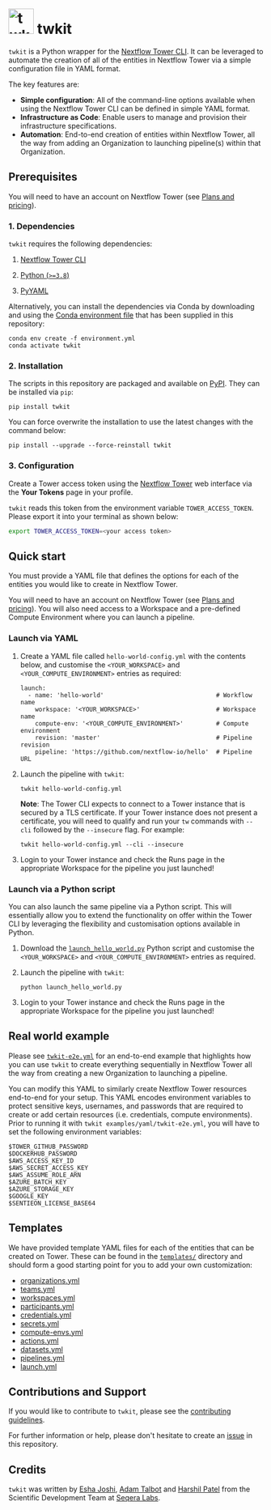 # <img src="https://raw.githubusercontent.com/seqeralabs/twkit/main/assets/twkit.svg" width=50 alt="twkit logo"> twkit

`twkit` is a Python wrapper for the [Nextflow Tower CLI](https://github.com/seqeralabs/tower-cli). It can be leveraged to automate the creation of all of the entities in Nextflow Tower via a simple configuration file in YAML format.

The key features are:

- **Simple configuration**: All of the command-line options available when using the Nextflow Tower CLI can be defined in simple YAML format.
- **Infrastructure as Code**: Enable users to manage and provision their infrastructure specifications.
- **Automation**: End-to-end creation of entities within Nextflow Tower, all the way from adding an Organization to launching pipeline(s) within that Organization.

## Prerequisites

You will need to have an account on Nextflow Tower (see [Plans and pricing](https://cloud.tower.nf/pricing/)).

### 1. Dependencies

`twkit` requires the following dependencies:

1. [Nextflow Tower CLI](https://github.com/seqeralabs/tower-cli#1-installation)

2. [Python (`>=3.8`)](https://www.python.org/downloads/)

3. [PyYAML](https://pypi.org/project/PyYAML/)

Alternatively, you can install the dependencies via Conda by downloading and using the [Conda environment file](https://github.com/seqeralabs/twkit/blob/main/environment.yml) that has been supplied in this repository:

```console
conda env create -f environment.yml
conda activate twkit
```

### 2. Installation

The scripts in this repository are packaged and available on [PyPI](https://pypi.org/project/twkit/). They can be installed via `pip`:

```
pip install twkit
```

You can force overwrite the installation to use the latest changes with the command below:

```
pip install --upgrade --force-reinstall twkit
```

### 3. Configuration

Create a Tower access token using the [Nextflow Tower](https://tower.nf/) web interface via the **Your Tokens** page in your profile.

`twkit` reads this token from the environment variable `TOWER_ACCESS_TOKEN`. Please export it into your terminal as shown below:

```bash
export TOWER_ACCESS_TOKEN=<your access token>
```

## Quick start

You must provide a YAML file that defines the options for each of the entities you would like to create in Nextflow Tower.

You will need to have an account on Nextflow Tower (see [Plans and pricing](https://cloud.tower.nf/pricing/)). You will also need access to a Workspace and a pre-defined Compute Environment where you can launch a pipeline.

### Launch via YAML

1. Create a YAML file called `hello-world-config.yml` with the contents below, and customise the `<YOUR_WORKSPACE>` and `<YOUR_COMPUTE_ENVIRONMENT>` entries as required:

   ```
   launch:
     - name: 'hello-world'                               # Workflow name
       workspace: '<YOUR_WORKSPACE>'                     # Workspace name
       compute-env: '<YOUR_COMPUTE_ENVIRONMENT>'         # Compute environment
       revision: 'master'                                # Pipeline revision
       pipeline: 'https://github.com/nextflow-io/hello'  # Pipeline URL
   ```

2. Launch the pipeline with `twkit`:

   ```
   twkit hello-world-config.yml
   ```

   <b>Note</b>: The Tower CLI expects to connect to a Tower instance that is secured by a TLS certificate. If your Tower instance does not present a certificate, you will need to qualify and run your `tw` commands with `--cli` followed by the `--insecure` flag. For example:

   ```
   twkit hello-world-config.yml --cli --insecure
   ```

3. Login to your Tower instance and check the Runs page in the appropriate Workspace for the pipeline you just launched!

### Launch via a Python script

You can also launch the same pipeline via a Python script. This will essentially allow you to extend the functionality on offer within the Tower CLI by leveraging the flexibility and customisation options available in Python.

1. Download the [`launch_hello_world.py`](https://github.com/seqeralabs/twkit/blob/main/examples/python/launch_hello_world.py) Python script and customise the `<YOUR_WORKSPACE>` and `<YOUR_COMPUTE_ENVIRONMENT>` entries as required.

2. Launch the pipeline with `twkit`:

   ```
   python launch_hello_world.py
   ```

3. Login to your Tower instance and check the Runs page in the appropriate Workspace for the pipeline you just launched!

## Real world example

Please see [`twkit-e2e.yml`](https://github.com/seqeralabs/twkit/blob/main/examples/yaml/twkit-e2e.yml) for an end-to-end example that highlights how you can use `twkit` to create everything sequentially in Nextflow Tower all the way from creating a new Organization to launching a pipeline.

You can modify this YAML to similarly create Nextflow Tower resources end-to-end for your setup. This YAML encodes environment variables to protect sensitive keys, usernames, and passwords that are required to create or add certain resources (i.e. credentials, compute environments). Prior to running it with `twkit examples/yaml/twkit-e2e.yml`, you will have to set the following environment variables:

```
$TOWER_GITHUB_PASSWORD
$DOCKERHUB_PASSWORD
$AWS_ACCESS_KEY_ID
$AWS_SECRET_ACCESS_KEY
$AWS_ASSUME_ROLE_ARN
$AZURE_BATCH_KEY
$AZURE_STORAGE_KEY
$GOOGLE_KEY
$SENTIEON_LICENSE_BASE64
```

## Templates

We have provided template YAML files for each of the entities that can be created on Tower. These can be found in the [`templates/`](https://github.com/seqeralabs/blob/main/twkit/templates) directory and should form a good starting point for you to add your own customization:

- [organizations.yml](https://github.com/seqeralabs/twkit/blob/main/templates/organizations.yml)
- [teams.yml](https://github.com/seqeralabs/twkit/blob/main/templates/teams.yml)
- [workspaces.yml](https://github.com/seqeralabs/twkit/blob/main/templates/workspaces.yml)
- [participants.yml](https://github.com/seqeralabs/twkit/blob/main/templates/participants.yml)
- [credentials.yml](https://github.com/seqeralabs/twkit/blob/main/templates/credentials.yml)
- [secrets.yml](https://github.com/seqeralabs/twkit/blob/main/templates/secrets.yml)
- [compute-envs.yml](https://github.com/seqeralabs/twkit/blob/main/templates/compute-envs.yml)
- [actions.yml](https://github.com/seqeralabs/twkit/blob/main/templates/actions.yml)
- [datasets.yml](https://github.com/seqeralabs/twkit/blob/main/templates/datasets.yml)
- [pipelines.yml](https://github.com/seqeralabs/twkit/blob/main/templates/pipelines.yml)
- [launch.yml](https://github.com/seqeralabs/twkit/blob/main/templates/launch.yml)

## Contributions and Support

If you would like to contribute to `twkit`, please see the [contributing guidelines](https://github.com/seqeralabs/twkit/blob/main/.github/CONTRIBUTING.md).

For further information or help, please don't hesitate to create an [issue](https://github.com/seqeralabs/twkit/issues) in this repository.

## Credits

`twkit` was written by [Esha Joshi](https://github.com/ejseqera), [Adam Talbot](https://github.com/adamrtalbot) and [Harshil Patel](https://github.com/drpatelh) from the Scientific Development Team at [Seqera Labs](https://seqera.io/).
